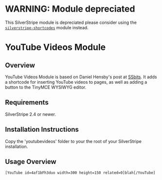 # WARNING: Module depreciated

This SilverStripe module is depreciated please consider using the
[`silverstripe-shortcodes`](https://github.com/studiobonito/silverstripe-shortcodes) module instead.

# YouTube Videos Module

## Overview

YouTube Videos Module is based on Daniel Hensby's post at [SSbits](http://www.ssbits.com/tutorials/2010/2-4-using-short-codes-to-embed-a-youtube-video/). It adds a shortcode for inserting YouTube videos to pages, as well as adding a button to the TinyMCE WYSIWYG editor. 

## Requirements

SilverStripe 2.4 or newer.

## Installation Instructions

Copy the 'youtubevideos' folder to your the root of your SilverStripe installation.

## Usage Overview

	[YouTube id=4af1bFh3duo width=300 height=150 related=0]blah[/YouTube]